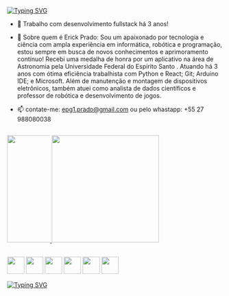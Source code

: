 <a href="https://git.io/typing-svg"><img src="https://readme-typing-svg.demolab.com?font=VT323&weight=500&duration=2000&pause=850&color=F8F8F8&vCenter=true&multiline=true&width=500&height=80&lines=Seja+bem+vindo+ao+meu+acervo+digital!;Sou+%C3%89rick+Prado%2C+desenvolvedor+fullstack" alt="Typing SVG" /></a>

- 🔭 Trabalho com desenvolvimento fullstack há 3 anos!

- 💬 Sobre  quem é Erick Prado:
Sou um  apaixonado por tecnologia e ciência com ampla experiência em informática, robótica e programação, estou sempre em busca de novos conhecimentos e aprimoramento contínuo!
Recebi uma medalha de honra por um aplicativo na área de Astronomia pela Universidade Federal do Espírito Santo . Atuando há 3 anos com ótima eficiência 
trabalhista com Python e React; Git; Arduino IDE; e Microsoft.
Além de manutenção e montagem de dispositivos eletrônicos, também atuei como analista de dados científicos e professor de robótica e desenvolvimento de jogos. 

  

- 📫 contate-me:
  epg1.prado@gmail.com ou pelo whastapp: +55 27 988080038
  
  
  ## 
  

  
</div>


  <a href="https://github.com/ErickPrado101">
    <img height="250px" src="https://github-readme-stats.vercel.app/api?username=ErickPrado101&show_icons=&theme=dark&include_all_commits=true&count_private=false" style="max-width: 100">
  </a>
  <a href="https://github.com/ErickPrado101">
    <img height="250px" src="https://github-readme-stats.vercel.app/api/top-langs/?username=ErickPrado101&langs_count=7&theme=dark" style="max-width: 100%">
  </a>
</div>

 
 ##
 <img aligin ="center" height="40" widht="40" src="https://img.shields.io/badge/Python-14354C?style=for-the-badge&logo=python&logoColor=white" /> <img aligin ="center" height="40" widht="40" src="https://img.shields.io/badge/HTML5-E34F26?style=for-the-badge&logo=html5&logoColor=white" /> <img aligin ="center" height="40" widht="40" src="https://img.shields.io/badge/CSS3-1572B6?style=for-the-badge&logo=css3&logoColor=white"> <img  aligin ="center" height="40" widht="40" src="https://img.shields.io/badge/JavaScript-323330?style=for-the-badge&logo=javascript&logoColor=F7DF1E"/> <img  aligin ="center" height="40" widht="40" src="https://img.shields.io/badge/SQL-00000F?style=for-the-badge&logo=sql&logoColor=white" /> <img aligin ="center" height="40" widht="40" src="https://img.shields.io/badge/Arduino-00979D?style=for-the-badge&logo=arduino&logoColor=white" />
 
 <a href="https://git.io/typing-svg"><img src="https://readme-typing-svg.demolab.com?font=VT323&weight=500&duration=2000&pause=850&color=F8F8F8&vCenter=true&multiline=true&width=600&height=100&lines=Espero+que+tenha+aproveitado!;At%C3%A9+a+pr%C3%B3xima+vez%2C+foi+um+prazer+t%C3%AA-lo+por+aqui!" alt="Typing SVG" /></a>
          
          
          
 
